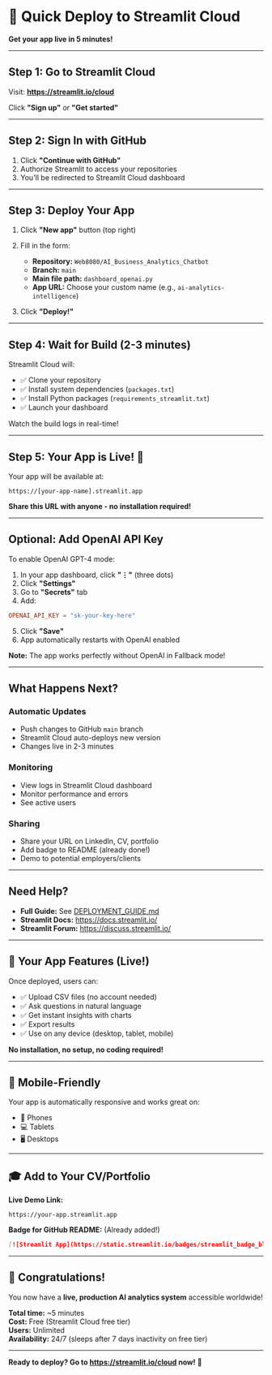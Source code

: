 # 🚀 Quick Deploy to Streamlit Cloud

**Get your app live in 5 minutes!**

---

## Step 1: Go to Streamlit Cloud

Visit: **https://streamlit.io/cloud**

Click **"Sign up"** or **"Get started"**

---

## Step 2: Sign In with GitHub

1. Click **"Continue with GitHub"**
2. Authorize Streamlit to access your repositories
3. You'll be redirected to Streamlit Cloud dashboard

---

## Step 3: Deploy Your App

1. Click **"New app"** button (top right)

2. Fill in the form:
   - **Repository:** `Web8080/AI_Business_Analytics_Chatbot`
   - **Branch:** `main`
   - **Main file path:** `dashboard_openai.py`
   - **App URL:** Choose your custom name (e.g., `ai-analytics-intelligence`)

3. Click **"Deploy!"**

---

## Step 4: Wait for Build (2-3 minutes)

Streamlit Cloud will:
- ✅ Clone your repository
- ✅ Install system dependencies (`packages.txt`)
- ✅ Install Python packages (`requirements_streamlit.txt`)
- ✅ Launch your dashboard

Watch the build logs in real-time!

---

## Step 5: Your App is Live! 🎉

Your app will be available at:
```
https://[your-app-name].streamlit.app
```

**Share this URL with anyone - no installation required!**

---

## Optional: Add OpenAI API Key

To enable OpenAI GPT-4 mode:

1. In your app dashboard, click **"⋮"** (three dots)
2. Click **"Settings"**
3. Go to **"Secrets"** tab
4. Add:
```toml
OPENAI_API_KEY = "sk-your-key-here"
```
5. Click **"Save"**
6. App automatically restarts with OpenAI enabled

**Note:** The app works perfectly without OpenAI in Fallback mode!

---

## What Happens Next?

### Automatic Updates
- Push changes to GitHub `main` branch
- Streamlit Cloud auto-deploys new version
- Changes live in 2-3 minutes

### Monitoring
- View logs in Streamlit Cloud dashboard
- Monitor performance and errors
- See active users

### Sharing
- Share your URL on LinkedIn, CV, portfolio
- Add badge to README (already done!)
- Demo to potential employers/clients

---

## Need Help?

- **Full Guide:** See [DEPLOYMENT_GUIDE.md](DEPLOYMENT_GUIDE.md)
- **Streamlit Docs:** https://docs.streamlit.io/
- **Streamlit Forum:** https://discuss.streamlit.io/

---

## 🎯 Your App Features (Live!)

Once deployed, users can:
- ✅ Upload CSV files (no account needed)
- ✅ Ask questions in natural language
- ✅ Get instant insights with charts
- ✅ Export results
- ✅ Use on any device (desktop, tablet, mobile)

**No installation, no setup, no coding required!**

---

## 📱 Mobile-Friendly

Your app is automatically responsive and works great on:
- 📱 Phones
- 💻 Tablets
- 🖥️ Desktops

---

## 🎓 Add to Your CV/Portfolio

**Live Demo Link:**
```
https://your-app.streamlit.app
```

**Badge for GitHub README:** (Already added!)
```markdown
[![Streamlit App](https://static.streamlit.io/badges/streamlit_badge_black_white.svg)](https://your-app.streamlit.app)
```

---

## 🎉 Congratulations!

You now have a **live, production AI analytics system** accessible worldwide!

**Total time:** ~5 minutes  
**Cost:** Free (Streamlit Cloud free tier)  
**Users:** Unlimited  
**Availability:** 24/7 (sleeps after 7 days inactivity on free tier)

---

**Ready to deploy? Go to https://streamlit.io/cloud now!** 🚀


